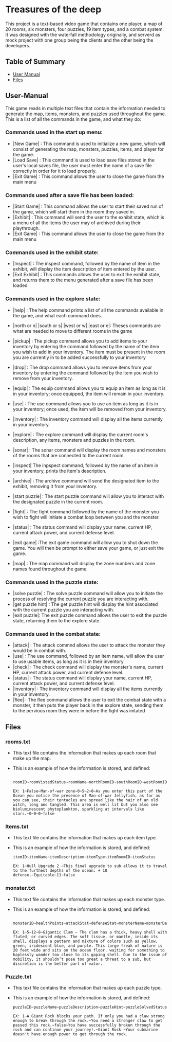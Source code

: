 # Treasures of the deep
This project is a text-based video game that contains one player, a map of 20 rooms, six monsters, four puzzles, 19 item types, and a combat system. 
It was designed with the waterfall methodology originally, and serverd as mock project with one group being the clients and the other being the developers.

## Table of Summary
- [User Manual](#user-manual)
- [Files](#files)

## User-Manual
This game reads in multiple text files that contain the information needed to generate the map, items, monsters, and puzzles used throughout the game.
This is a list of all the commands in the game, and what they do:

### Commands used in the start up menu:
- |New Game| : This command is used to initialize a new game, which will consist of generating the map, monsters, puzzles, items, and player for the game.
- |Load Save| : This command is used to load save files stored in the user's local saves file, the user must enter the name of a save file correctly in order for it to load properly.
- |Exit Game| : This command allows the user to close the game from the main menu

### Commands used after a save file has been loaded:
- |Start Game| : This command allows the user to start their saved run of the game, which will start them in the room they saved in.
- |Exhibit| : This command will send the user to the exhibit state, which is a menu of all the items the user may of archived during their playthrough.
- |Exit Game| : This command allows the user to close the game from the main menu

### Commands used in the exhibit state:
- |Inspect| : The inspect command, followed by the name of item in the exhibit, will display the item description of item entered by the user.
- |Exit Exhibit| : This commands allows the user to exit the exhibit state, and returns them to the menu generated after a save file has been loaded 


### Commands used in the explore state:
- |help| : The help command prints a list of all the commands available in the game, and what each command does.
- |north or n| |south or s| |west or w| |east or e|: Theses commands  are what are needed to move to different rooms in the game
- |pickup| : The pickup command allows you to add items to your inventory by entering the command followed by the name of the item you wish to add in your inventory. The item must be present in the room you are currently in
  to be added successfully to your inventory
- |drop| : The drop command allows you to remove items from your inventory by entering the command followed by the item you wish to remove from your inventory.
- |equip| : The equip command allows you to equip an item as long as it is in your inventory; once equipped, the item will remain in your inventory.
- |use| : The use command allows you to use an item as long as it is in your inventory; once used, the item will be removed from your inventory.
- |inventory| : The inventory command will display all the items currently in your inventory.
- |explore| : The explore command will display the current room's description, any items, monsters and puzzles in the room.
- |sonar| : The sonar command will display the room names and monsters of the rooms that are connected to the current room.
- |inspect| The inpspect command, followed by the name of an item in your inventory, prints the item's description.
- |archive| : The archive command will send the designated item to the exhibit, removing it from your inventory.
- |start puzzle| : The start puzzle command will allow you to interact with the designated puzzle in the current room.
- |fight| : The fight command followed by the name of the monster you wish to fight will initiate a combat loop between you and the monster.
- |status| : The status command will display your name, current HP, current attack power, and current defense level.

- |exit game| :The exit game command will allow you to shut down the game. You will then be prompt to either save your game, or just exit the game.
- |map| : The map command will display the zone numbers and zone names found throughout the game.

### Commands used in the puzzle state:
- |solve puzzle| : The solve puzzle command will allow you to initiate the process of resolving the current puzzle you are interacting with.
- |get puzzle hint| : The get puzzle hint will display the hint associated with the current puzzle you are interacting with.
- |exit puzzle|: The exit puzzle command allows the user to exit the puzzle state, returning them to the explore state.

### Commands used in the combat state:
- |attack| : The attack commnd allows the user to attack the monster they would be in combat with.
- |use| : The use command, followed by an item name, will allow the user to use usable items, as long as it is in their inventory
- |check| : The check command will display the monster's name, current HP, current attack power, and current defense level.
- |status| : The status command will display your name, current HP, current attack power, and current defense level.
- |inventory| : The inventory command will display all the items currently in your inventory.
- |flee| : The flee command allows the user to exit the combat state with a monster, it then puts the player back in the explore state, sending them to the pervious room they were in before the fight was initated 

             
## Files

### rooms.txt
 - This text file contains the information that makes up each room that make up the map.
 - This is an example of how the information is stored, and defined:

   ```
    roomID~roomVistedStatus~roomName~northRoomID~southRoomID~westRoomID~eastRoomID~roomInventory~puzzlesInRoom~monstersInRoom~southRoomLockedStatus
   
   EX: 1~False~Man-of-war zone~0~5~2~0~As you enter this part of the Ocean you notice the presence of Man-of-war Jellyfish, as far as you can see, their tentacles are spread like the hair of an old witch, long and tangled. This area is well lit but you also see bioluminescent phytoplankton, sparkling at intervals like stars.~0~0~0~false
   ```
### Items.txt
 - This text file contains the information that makes up each item type.
 - This is an example of how the information is stored, and defined:
   
   ```
   itemID~itemName~itemDescription~itemType~itemRoomID~itemStatus
   
   EX: 1~Hull Upgrade 2 ~This final upgrade to sub allows it to travel to the furthest depths of the ocean. + 10 defense.~Equitable~11~false

   ```
### monster.txt
 - This text file contains the information that makes up each monster type.
 - This is an example of how the information is stored, and defined:

   ```
    monsterID~healthPoints~attackStat~defenseStat~monsterName~monsterDescription
   
   EX: 1~5~12~8~Gigantic Clam ~ The clam has a thick, heavy shell with fluted, or curved edges. The soft tissue, or mantle, inside its shell, displays a pattern and mixture of colors such as yellow, green, iridescent blue, and purple. This large freak of nature is 20 feet wide and sits on the ocean floor, waiting for something to haplessly wander too close to its gaping shell. Due to the issue of mobility, it shouldn’t pose too great a threat to a sub, but discretion is the better part of valor.

   ```
### Puzzle.txt
 - This text file contains the information that makes up each puzzle type.
 - This is an example of how the information is stored, and defined:

   ```
   puzzleID~puzzleName~puzzleDescription~puzzleHint~puzzleSolvedStatus~descriptionIfPuzzleIsSolved~descriptionIfPuzzleIsNotSolved
   
   EX: 1~A Giant Rock blocks your path. If only you had a claw strong enough to break through the rock.~You need a stronger claw to get passed this rock.~false~You have successfully broken through the rock and can continue your journey!.~Giant Rock ~Your submarine doesn't have enough power to get through the rock.

   ```


